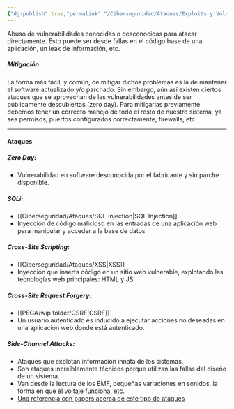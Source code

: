 ```yaml
---
{"dg-publish":true,"permalink":"/Ciberseguridad/Ataques/Exploits y Vulnerabilidades/"}
---
```


Abuso de vulnerabilidades conocidas o desconocidas para atacar directamente. Esto puede ser desde fallas en el código base de una aplicación, un leak de información, etc.

##### **Mitigación**
La forma más fácil, y común, de mitigar dichos problemas es la de mantener el software actualizado y/o parchado. Sin embargo, aún así existen ciertos ataques que se aprovechan de las vulnerabilidades antes de ser públicamente descubiertas (zero day).
Para mitigarlas previamente debemos tener un correcto manejo de todo el resto de nuestro sistema, ya sea permisos, puertos configurados correctamente, firewalls, etc.

---
#### **Ataques** 

##### **Zero Day:**
- Vulnerabilidad en software desconocida por el fabricante y sin parche disponible.
##### **SQLi:**
- [[Ciberseguridad/Ataques/SQL Injection\|SQL Injection]].
- Inyección de código malicioso en las entradas de una aplicación web para manipular y acceder a la base de datos
##### **Cross-Site Scripting:**
- [[Ciberseguridad/Ataques/XSS\|XSS]]
- Inyección que inserta código en un sitio web vulnerable, explotando las tecnologías web principales: HTML y JS.
##### **Cross-Site Request Forgery:**
- [[PEGA/wip folder/CSRF\|CSRF]]
- Un usuario autenticado es inducido a ejecutar acciones no deseadas en una aplicación web donde está autenticado.
##### **Side-Channel Attacks:**
- Ataques que explotan información innata de los sistemas.
- Son ataques increíblemente técnicos porque utilizan las fallas del diseño de un sistema.
- Van desde la lectura de los EMF, pequeñas variaciones en sonidos, la forma en que el voltaje funciona, etc.
- <a href="https://www.comparitech.com/blog/information-security/side-channel-attack/">Una referencia con papers acerca de este tipo de ataques</a>